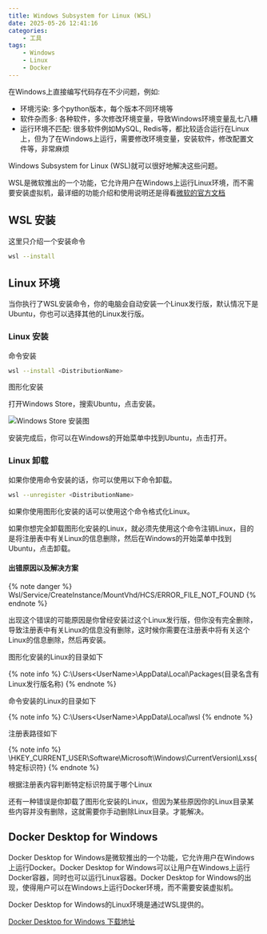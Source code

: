```yaml
---
title: Windows Subsystem for Linux (WSL)
date: 2025-05-26 12:41:16
categories: 
    - 工具
tags:
    - Windows
    - Linux
    - Docker
---
```

在Windows上直接编写代码存在不少问题，例如:

- 环境污染: 多个python版本，每个版本不同环境等
- 软件杂而多: 各种软件，多次修改环境变量，导致Windows环境变量乱七八糟
- 运行环境不匹配: 很多软件例如MySQL, Redis等，都比较适合运行在Linux上，但为了在Windows上运行，需要修改环境变量，安装软件，修改配置文件等，非常麻烦

Windows Subsystem for Linux (WSL)就可以很好地解决这些问题。

WSL是微软推出的一个功能，它允许用户在Windows上运行Linux环境，而不需要安装虚拟机，最详细的功能介绍和使用说明还是得看[微软的官方文档](https://learn.microsoft.com/zh-cn/windows/wsl/)

<!-- more -->

## WSL 安装

这里只介绍一个安装命令

```bash
wsl --install
```

## Linux 环境

当你执行了WSL安装命令，你的电脑会自动安装一个Linux发行版，默认情况下是Ubuntu，你也可以选择其他的Linux发行版。

### Linux 安装

命令安装

```bash
wsl --install <DistributionName>
```

图形化安装

打开Windows Store，搜索Ubuntu，点击安装。

![Windows Store 安装图](1.png)

安装完成后，你可以在Windows的开始菜单中找到Ubuntu，点击打开。

### Linux 卸载

如果你使用命令安装的话，你可以使用以下命令卸载。

```bash
wsl --unregister <DistributionName>
```

如果你使用图形化安装的话可以使用这个命令格式化Linux。

如果你想完全卸载图形化安装的Linux，就必须先使用这个命令注销Linux，目的是将注册表中有关Linux的信息删除，然后在Windows的开始菜单中找到Ubuntu，点击卸载。

#### 出错原因以及解决方案

{% note danger %}
Wsl/Service/CreateInstance/MountVhd/HCS/ERROR_FILE_NOT_FOUND
{% endnote %}

出现这个错误的可能原因是你曾经安装过这个Linux发行版，但你没有完全删除，导致注册表中有关Linux的信息没有删除，这时候你需要在注册表中将有关这个Linux的信息删除，然后再安装。

图形化安装的Linux的目录如下

{% note info %}
C:\Users\<UserName>\AppData\Local\Packages\(目录名含有Linux发行版名称)
{% endnote %}

命令安装的Linux的目录如下

{% note info %}
C:\Users\<UserName>\AppData\Local\wsl
{% endnote %}

注册表路径如下

{% note info %}
\HKEY_CURRENT_USER\Software\Microsoft\Windows\CurrentVersion\Lxss\{特定标识符}
{% endnote %}

根据注册表内容判断特定标识符属于哪个Linux

还有一种错误是你卸载了图形化安装的Linux，但因为某些原因你的Linux目录某些内容并没有删除，这就需要你手动删除Linux目录。才能解决。

## Docker Desktop for Windows

Docker Desktop for Windows是微软推出的一个功能，它允许用户在Windows上运行Docker。Docker Desktop for Windows可以让用户在Windows上运行Docker容器，同时也可以运行Linux容器。Docker Desktop for Windows的出现，使得用户可以在Windows上运行Docker环境，而不需要安装虚拟机。

Docker Desktop for Windows的Linux环境是通过WSL提供的。

[Docker Desktop for Windows 下载地址](https://www.docker.com/products/docker-desktop/)
